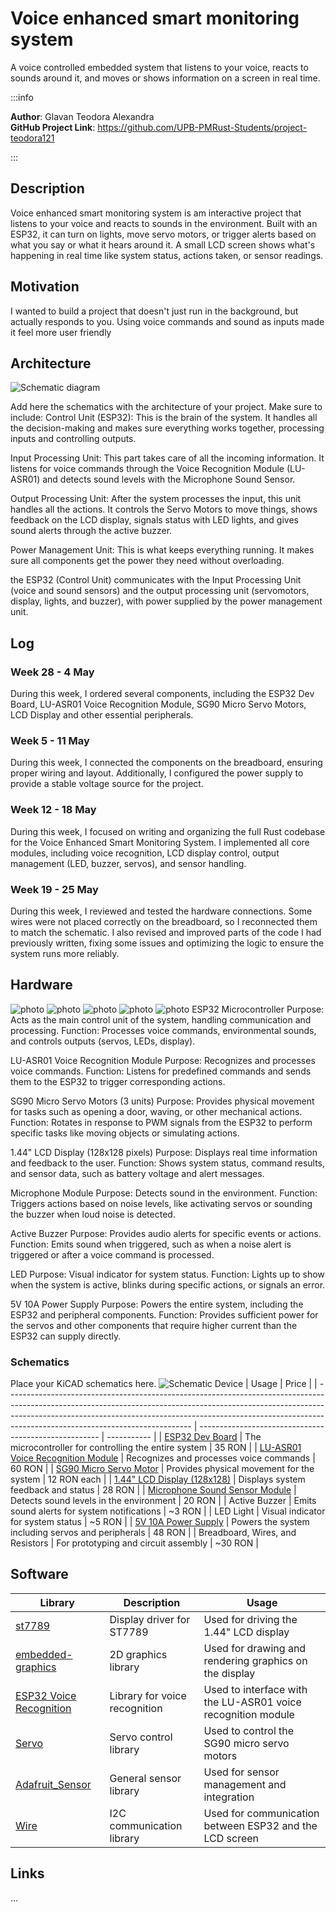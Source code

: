 # Voice enhanced smart monitoring system
A voice controlled embedded system that listens to your voice, reacts to sounds around it, 
and moves or shows information on a screen in real time.


:::info 

**Author**: Glavan Teodora Alexandra \
**GitHub Project Link**: https://github.com/UPB-PMRust-Students/project-teodora121

:::

## Description

Voice enhanced smart monitoring system is am interactive project that listens to your
voice and reacts to sounds in the environment. Built with an ESP32, it can turn on lights, move servo motors,
or trigger alerts based on what you say or what it hears around it. A small LCD screen shows what's happening 
in real time like system status, actions taken, or sensor readings. 

## Motivation

I wanted to build a project that doesn't just run in the background, but actually responds to you.
Using voice commands and sound as inputs made it feel more user friendly
## Architecture 
![Schematic diagram](schema.webp)

Add here the schematics with the architecture of your project. Make sure to include:
Control Unit (ESP32): This is the brain of the system. 
It handles all the decision-making and makes sure everything works together,
 processing inputs and controlling outputs.

Input Processing Unit: This part takes care of all the incoming information. 
It listens for voice commands through the Voice Recognition Module (LU-ASR01)
 and detects sound levels with the Microphone Sound Sensor.

Output Processing Unit: After the system processes the input, 
this unit handles all the actions. It controls the Servo Motors to move things, 
shows feedback on the LCD display, signals status with LED lights, and gives sound alerts
 through the active buzzer.

Power Management Unit: This is what keeps everything running.
 It makes sure all components get the power they need without overloading. 

the ESP32 (Control Unit) communicates with the Input Processing Unit (voice and sound sensors)
 and the output processing unit (servomotors, display, lights, and buzzer), 
with power supplied by the power management unit.

## Log

<!-- write your progress here every week -->

### Week 28 - 4 May
During this week, I ordered several components, including the ESP32 Dev Board, 
LU-ASR01 Voice Recognition Module, SG90 Micro Servo Motors, LCD Display and other essential peripherals.

### Week 5 - 11 May
During this week, I connected the components on the breadboard, ensuring proper wiring and layout. Additionally, I configured the power supply to provide a stable voltage source for the project.
### Week 12 - 18 May
During this week, I focused on writing and organizing the full Rust codebase for the Voice Enhanced Smart Monitoring System. I implemented all core modules, including voice recognition, LCD display control, output management (LED, buzzer, servos), and sensor handling.
### Week 19 - 25 May
During this week, I reviewed and tested the hardware connections. Some wires were not placed correctly on the breadboard, so I reconnected them to match the schematic. I also revised and improved parts of the code I had previously written, fixing some issues and optimizing the logic to ensure the system runs more reliably.


## Hardware

![photo](./poza1_5856942353917528793_y.webp)
![photo](./poza2_5856942353917528790_y.webp)
![photo](./poza3_5856942353917528792_y.webp)
![photo](./poza4_5856942353917528794_y.webp)
![photo](./poza5_5856942353917528791_y.webp)
ESP32 Microcontroller
Purpose: Acts as the main control unit of the system, handling communication and processing.
Function: Processes voice commands, environmental sounds, and controls outputs (servos, LEDs, display).

LU-ASR01 Voice Recognition Module
Purpose: Recognizes and processes voice commands.
Function: Listens for predefined commands and sends them to the ESP32 to trigger corresponding actions.

SG90 Micro Servo Motors (3 units)
Purpose: Provides physical movement for tasks such as opening a door, waving, or other mechanical actions.
Function: Rotates in response to PWM signals from the ESP32 to perform specific tasks like moving objects or simulating actions.

1.44" LCD Display (128x128 pixels)
Purpose: Displays real time information and feedback to the user.
Function: Shows system status, command results, and sensor data, such as battery voltage and alert messages.

Microphone Module
Purpose: Detects sound in the environment.
Function: Triggers actions based on noise levels, like activating servos or sounding the buzzer when loud noise is detected.

Active Buzzer
Purpose: Provides audio alerts for specific events or actions.
Function: Emits sound when triggered, such as when a noise alert is triggered or after a voice command is processed.

LED
Purpose: Visual indicator for system status.
Function: Lights up to show when the system is active, blinks during specific actions, or signals an error.

5V 10A Power Supply
Purpose: Powers the entire system, including the ESP32 and peripheral components.
Function: Provides sufficient power for the servos and other components that require higher current than the ESP32 can
 supply directly.

### Schematics

Place your KiCAD schematics here.
![Schematic](./Tema.svg)
Device                                                                                                                                                                                                                                                                                   | Usage                                                 | Price       |
| ---------------------------------------------------------------------------------------------------------------------------------------------------------------------------------------------------------------------------------------------------------------------------------------- | ----------------------------------------------------- | ----------- |
| [ESP32 Dev Board](https://www.optimusdigital.ro/ro/placi-cu-bluetooth/4371-placa-de-dezvoltare-esp32-cu-wifi-i-bluetooth-42.html?search_query=Placa+de+Dezvoltare+ESP32+cu+WiFi+%C8%99i+Bluetooth+4.2&results=8)                                                                         | The microcontroller for controlling the entire system | 35 RON      |
| [LU-ASR01 Voice Recognition Module](https://www.bitmi.ro/electronica/modul-control-si-recunoastere-vocala-lu-asr01-11724.html)                                                                                                                                                           | Recognizes and processes voice commands               | 60 RON      |
| [SG90 Micro Servo Motor](https://www.optimusdigital.ro/ro/motoare-servomotoare/2261-micro-servo-motor-sg90-180.html?search_query=sg90&results=11)                                                                                                                                        | Provides physical movement for the system             | 12 RON each |
| [1.44" LCD Display (128x128)](https://www.optimusdigital.ro/ro/optoelectronice-lcd-uri/870-modul-lcd-144.html?search_query=Modul+LCD+&results=75)                                                                                                                                        | Displays system feedback and status                   | 28 RON      |
| [Microphone Sound Sensor Module](https://www.bitmi.ro/module-electronice/modul-microfon-omnidirectional-interfata-i2s-mems-inmp441-11003.html)                                                                                                                                           | Detects sound levels in the environment               | 20 RON      |
| Active Buzzer                                                                                                                                                                                                                                                                            | Emits sound alerts for system notifications           | \~3 RON     |
| LED Light                                                                                                                                                                                                                                                                                | Visual indicator for system status                    | \~5 RON     |
| [5V 10A Power Supply](https://www.optimusdigital.ro/ro/surse-ac-dc-de-5-v/1954-sursa-de-tensiune-in-comutaie-5v-10a-50-w.html?gad_source=1&gbraid=0AAAAADv-p3Dg__41yAUeaPE-WMaZW2eL1&gclid=Cj0KCQjw8cHABhC-ARIsAJnY12zTEaDCe_jSSaqTaDOfScAuEuKvbNz_lI9bVrTfbC1PiLDe_R3NVFAaAjkzEALw_wcB) | Powers the system including servos and peripherals    | 48 RON      |
| Breadboard, Wires, and Resistors                                                                                                                                                                                                                                                         | For prototyping and circuit assembly                  | \~30 RON    |

## Software


| Library                                                                     | Description                   | Usage                                                        |
| --------------------------------------------------------------------------- | ----------------------------- | ------------------------------------------------------------ |
| [st7789](https://github.com/almindor/st7789)                                | Display driver for ST7789     | Used for driving the 1.44" LCD display                       |
| [embedded-graphics](https://github.com/embedded-graphics/embedded-graphics) | 2D graphics library           | Used for drawing and rendering graphics on the display       |
| [ESP32 Voice Recognition](https://github.com/VoiceRecognition/ESP32)        | Library for voice recognition | Used to interface with the LU-ASR01 voice recognition module |
| [Servo](https://www.arduino.cc/en/Reference/Servo)                          | Servo control library         | Used to control the SG90 micro servo motors                  |
| [Adafruit\_Sensor](https://github.com/adafruit/Adafruit_Sensor)             | General sensor library        | Used for sensor management and integration                   |
| [Wire](https://www.arduino.cc/en/Reference/Wire)                            | I2C communication library     | Used for communication between ESP32 and the LCD screen      |

## Links

<!-- Add a few links that inspired you and that you think you will use for your project -->


...
